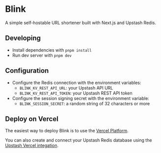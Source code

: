 # Blink

A simple self-hostable URL shortener built with Next.js and Upstash Redis.

## Developing

- Install dependencies with `pnpm install`
- Run dev server with `pnpm dev`

## Configuration

- Configure the Redis connection with the environment variables:
  - `BLINK_KV_REST_API_URL`: your Upstash API URL
  - `BLINK_KV_REST_API_TOKEN`: your Upstash REST API token
- Configure the session signing secret with the environment variable:
  - `BLINK_SESSION_SECRET`: a random string of 32 characters or more

## Deploy on Vercel

The easiest way to deploy Blink is to use the [Vercel Platform](https://vercel.com/new).

You can also create and connect your Upstash Redis database using the [Upstash Vercel integation](https://upstash.com/docs/redis/howto/vercelintegration).
